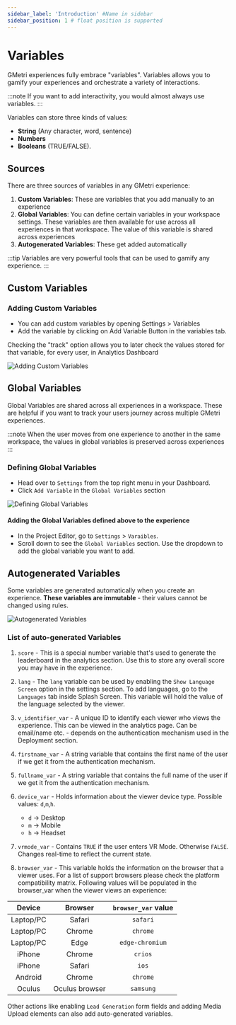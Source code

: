 ```yaml
---
sidebar_label: 'Introduction' #Name in sidebar
sidebar_position: 1 # float position is supported
---
```


# Variables

GMetri experiences fully embrace "variables". Variables allows you to gamify your experiences and orchestrate a variety of interactions.

:::note
If you want to add interactivity, you would almost always use variables.
:::

Variables can store three kinds of values: 
* **String** (Any character, word, sentence)
* **Numbers**
* **Booleans** (TRUE/FALSE).

## Sources

There are three sources of variables in any GMetri experience:
1. **Custom Variables**: These are variables that you add manually to an experience
2. **Global Variables**: You can define certain variables in your workspace settings. These variables are then available for use across all experiences in that workspace. The value of this variable is shared across experiences
3. **Autogenerated Variables**: These get added automatically

:::tip
Variables are very powerful tools that can be used to gamify any experience.
:::

## Custom Variables

### Adding Custom Variables

* You can add custom variables by opening Settings > Variables
* Add the variable by clicking on Add Variable Button in the variables tab.

Checking the "track" option allows you to later check the values stored for that variable, for every user, in Analytics Dashboard

![Adding Custom Variables](https://s.vrgmetri.com/gb-web/portal-docs/assets/img/screenshots/variables/custom_variables.jfif)

## Global Variables

Global Variables are shared across all experiences in a workspace. These are helpful if you want to track your users journey across multiple GMetri experiences.

:::note
When the user moves from one experience to another in the same workspace, the values in global variables is preserved across experiences
:::

### Defining Global Variables

* Head over to `Settings` from the top right menu in your Dashboard.
* Click `Add Variable` in the `Global Variables` section

![Defining Global Variables](https://s.vrgmetri.com/image/q_90/gb-web/portal-docs/assets/img/screenshots/variables/defineglobalvars.png)


#### Adding the Global Variables defined above to the experience

* In the Project Editor, go to `Settings` > `Varaibles`.
* Scroll down to see the `Global Variables` section. Use the dropdown to add the global variable you want to add.

## Autogenerated Variables

Some variables are generated automatically when you create an experience. 
**These variables are immutable** - their values cannot be changed using rules.

![Autogenerated Variables](https://s.vrgmetri.com/gb-web/portal-docs/assets/img/screenshots/variables/auto_variables.jfif)

### List of auto-generated Variables

1. `score` - This is a special number variable that's used to generate the leaderboard in the analytics section. Use this to store any overall score you may have in the experience.
2. `lang` - The `lang` variable can be used by enabling the `Show Language Screen` option in the settings section. To add languages, go to the `Languages` tab inside Splash Screen. This variable will hold the value of the language selected by the viewer.
3. `v_identifier_var` - A unique ID to identify each viewer who views the experience. This can be viewed in the analytics page. Can be email/name etc. - depends on the authentication mechanism used in the Deployment section.
4. `firstname_var` - A string variable that contains the first name of the user if we get it from the authentication mechanism.
5. `fullname_var` - A string variable that contains the full name of the user if we get it from the authentication mechanism.
6. `device_var` - Holds information about the viewer device type. Possible values: `d`,`m`,`h`.
   * `d` -> Desktop
   * `m` -> Mobile
   * `h` -> Headset

7. `vrmode_var` - Contains `TRUE` if the user enters VR Mode. Otherwise `FALSE`. Changes real-time to reflect the current state.
8. `browser_var` - This variable holds the information on the browser that a viewer uses. For a list of support browsers please check the platform compatibility matrix. Following values will be populated in the browser_var when the viewer views an experience:

  | Device         | Browser        | `browser_var` value |
  | :-------:      | :-----:        | :-----:           |
  | Laptop/PC      | Safari         | `safari`          |
  | Laptop/PC      | Chrome         | `chrome`          |
  | Laptop/PC      | Edge           | `edge-chromium`   |
  | iPhone         | Chrome         | `crios`           |
  | iPhone         | Safari         | `ios`             |
  | Android        | Chrome         | `chrome`          |
  | Oculus         | Oculus browser | `samsung`         |

Other actions like enabling `Lead Generation` form fields and adding Media Upload elements can also add auto-generated variables.

